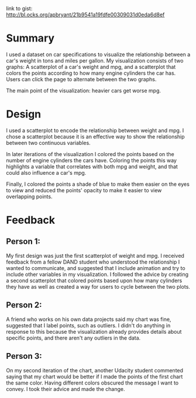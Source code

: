 link to gist: http://bl.ocks.org/apbryant/21b9541a19fdfe00309031d0eda6d8ef

# Summary

I used a dataset on car specifications to visualize the relationship between a car's weight in tons and miles per gallon. My visualization consists of two graphs: A scatterplot of a car's weight and mpg, and a scatterplot that colors the points according to how many engine cylinders the car has. Users can click the page to alternate between the two graphs.

The main point of the visualization: heavier cars get worse mpg.

# Design

I used a scatterplot to encode the relationship between weight and mpg. I chose a scatterplot because it is an effective way to show the relationship between two continuous variables. 

In later iterations of the visualization I colored the points based on the number of engine cylinders the cars have. Coloring the points this way highlights a variable that correlates with both mpg and weight, and that could also influence a car's mpg.

Finally, I colored the points a shade of blue to make them easier on the eyes to view and reduced the points' opacity to make it easier to view overlapping points.

# Feedback

## Person 1: 
My first design was just the first scatterplot of weight and mpg. I received feedback from a fellow DAND student who understood the relationship I wanted to communicate, and suggested that I include animation and try to include other variables in my visualization. I followed the advice by creating a second scatterplot that colored points based upon how many cylinders they have as well as created a way for users to cycle between the two plots. 

## Person 2:
A friend who works on his own data projects said my chart was fine, suggested that I label points, such as outliers. I didn't do anything in response to this because the visualization already provides details about specific points, and there aren't any outliers in the data.

## Person 3:
On my second iteration of the chart, another Udacity student commented saying that my chart would be better if I made the points of the first chart the same color. Having different colors obscured the message I want to convey. I took their advice and made the change.
